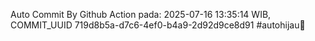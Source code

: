 Auto Commit By Github Action pada: 2025-07-16 13:35:14 WIB, COMMIT_UUID 719d8b5a-d7c6-4ef0-b4a9-2d92d9ce8d91 #autohijau🗿
